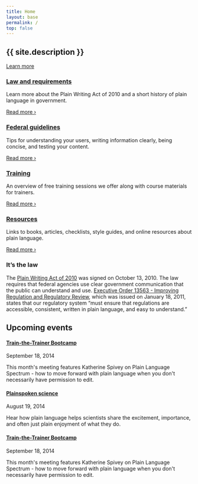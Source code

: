 ```yaml
---
title: Home
layout: base
permalink: /
top: false
---
```


<section class="usa-section home-hero bg-tan" markdown="0">
  <div class="usa-grid">
    <h1 class="mb4">{{ site.description }}</h1>
    <a class="usa-button usa-button-big usa-button-primary m0" href="{{ '/law/' | relative_url }}">Learn more</a>
  </div>
</section>

<section class="usa-section home-grid" markdown="0">
  <div class="usa-grid">
    <div class="usa-width-one-fourth mb4 md-pr3 lg-mb0 clearfix">
      <div class="icon-large"><i class="fa fa-gavel" aria-hidden="true"></i></div>
      <div class="overflow-hidden">
        <h3><a href="{{ '/law/' | relative_url }}">Law and requirements</a></h3>
        <p class="mt0">Learn more about the Plain Writing Act of 2010 and a short history of plain language in government.</p>
        <p><a href="{{ '/law/' | relative_url }}">Read more ›</a></p>
      </div>
    </div>
    <div class="usa-width-one-fourth mb4 md-pr3 lg-mb0 clearfix">
      <div class="icon-large"><i class="fa fa-check" aria-hidden="true"></i></div>
      <div class="overflow-hidden">
        <h3><a href="{{ '/guidelines/' | relative_url }}">Federal guidelines</a></h3>
        <p class="mt0">Tips for understanding your users, writing information clearly, being concise, and testing your content.</p>
        <p><a href="{{ '/guidelines/' | relative_url }}">Read more ›</a></p>
      </div>
    </div>
    <div class="usa-width-one-fourth mb4 md-pr3 md-mb0 clearfix">
      <div class="icon-large"><i class="fa fa-graduation-cap" aria-hidden="true"></i></div>
      <div class="overflow-hidden">
        <h3><a href="{{ '/training/' | relative_url }}">Training</a></h3>
        <p class="mt0">An overview of free training sessions we offer along with course materials for trainers.</p>
        <p><a href="{{ '/training/' | relative_url }}">Read more ›</a></p>
      </div>
    </div>
    <div class="usa-width-one-fourth mb4 md-pr3 md-mb0 clearfix">
      <div class="icon-large"><i class="fa fa-book" aria-hidden="true"></i></div>
      <div class="overflow-hidden">
        <h3><a href="{{ '/resources/' | relative_url }}">Resources</a></h3>
        <p class="mt0">Links to books, articles, checklists, style guides, and online resources about plain language.</p>
        <p><a href="{{ '/resources/' | relative_url }}">Read more ›</a></p>
      </div>
    </div>
  </div>
</section>

<section class="usa-section bg-tan home-law" markdown="0">
  <div class="usa-grid">
    <h3 class="mt0">It’s the law</h3>
    <p class="mb0">The <a href="https://www.gpo.gov/fdsys/pkg/PLAW-111publ274/content-detail.html">Plain Writing Act of 2010</a> was signed on October 13, 2010. The law requires that federal agencies use clear government communication that the public can understand and use. <a href="https://obamawhitehouse.archives.gov/the-press-office/2011/01/18/executive-order-13563-improving-regulation-and-regulatory-review">Executive Order 13563 - Improving Regulation and Regulatory Review</a>, which was issued on January 18, 2011, states that our regulatory system “must ensure that regulations are accessible, consistent, written in plain language, and easy to understand.”</p>
  </div>
</section>

<section class="usa-section home-events" markdown="0">
  <div class="usa-grid">
    <h2 class="mb3">Upcoming events</h2>
    <div class="usa-width-one-third pr3 mb4 md-mb0">
      <h4 class="m0 h3"><a href="#" class="text-decoration-none">Train-the-Trainer Bootcamp</a></h4>
      <p class="mt0 h5 caps sans-serif">September 18, 2014</p>
      <p class="mb0">This month's meeting features Katherine Spivey on Plain Language Spectrum - how to move forward with plain language when you don't necessarily have permission to edit.</p>
    </div>
    <div class="usa-width-one-third pr3 mb4 md-mb0">
      <h4 class="m0 h3"><a href="#" class="text-decoration-none">Plainspoken science</a></h4>
      <p class="mt0 h5 caps sans-serif">August 19, 2014</p>
      <p class="mb0">Hear how plain language helps scientists share the excitement, importance, and often just plain enjoyment of what they do.</p>
    </div>
    <div class="usa-width-one-third pr3 mb4 md-mb0">
      <h4 class="m0 h3"><a href="#" class="text-decoration-none">Train-the-Trainer Bootcamp</a></h4>
      <p class="mt0 h5 caps sans-serif">September 18, 2014</p>
      <p class="mb0">This month's meeting features Katherine Spivey on Plain Language Spectrum - how to move forward with plain language when you don't necessarily have permission to edit.</p>
    </div>
  </div>
</section>
